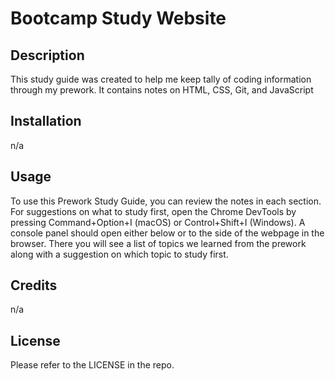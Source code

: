 # Bootcamp Study Website

## Description

This study guide was created to help me keep tally of coding information through my prework. It contains notes on HTML, CSS, Git, and JavaScript

## Installation

n/a

## Usage

To use this Prework Study Guide, you can review the notes in each section. For suggestions on what to study first, open the Chrome DevTools by pressing Command+Option+I (macOS) or Control+Shift+I (Windows). A console panel should open either below or to the side of the webpage in the browser. There you will see a list of topics we learned from the prework along with a suggestion on which topic to study first.

## Credits

n/a

## License

Please refer to the LICENSE in the repo.
